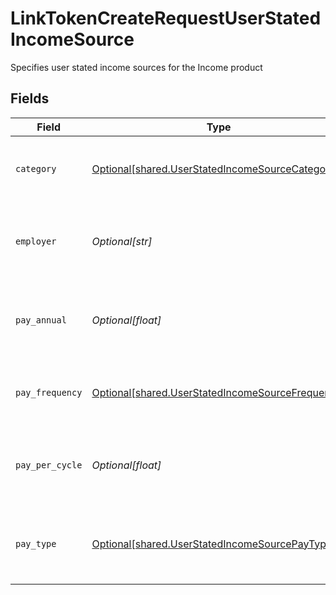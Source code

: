 # LinkTokenCreateRequestUserStatedIncomeSource

Specifies user stated income sources for the Income product


## Fields

| Field                                                                                                      | Type                                                                                                       | Required                                                                                                   | Description                                                                                                |
| ---------------------------------------------------------------------------------------------------------- | ---------------------------------------------------------------------------------------------------------- | ---------------------------------------------------------------------------------------------------------- | ---------------------------------------------------------------------------------------------------------- |
| `category`                                                                                                 | [Optional[shared.UserStatedIncomeSourceCategory]](../../models/shared/userstatedincomesourcecategory.md)   | :heavy_minus_sign:                                                                                         | The income category for a specified income source                                                          |
| `employer`                                                                                                 | *Optional[str]*                                                                                            | :heavy_minus_sign:                                                                                         | The employer corresponding to an income source specified by the user                                       |
| `pay_annual`                                                                                               | *Optional[float]*                                                                                          | :heavy_minus_sign:                                                                                         | The income amount paid annually for a specified income source                                              |
| `pay_frequency`                                                                                            | [Optional[shared.UserStatedIncomeSourceFrequency]](../../models/shared/userstatedincomesourcefrequency.md) | :heavy_minus_sign:                                                                                         | The pay frequency of a specified income source                                                             |
| `pay_per_cycle`                                                                                            | *Optional[float]*                                                                                          | :heavy_minus_sign:                                                                                         | The income amount paid per cycle for a specified income source                                             |
| `pay_type`                                                                                                 | [Optional[shared.UserStatedIncomeSourcePayType]](../../models/shared/userstatedincomesourcepaytype.md)     | :heavy_minus_sign:                                                                                         | The pay type - `GROSS`, `NET`, or `UNKNOWN` for a specified income source                                  |